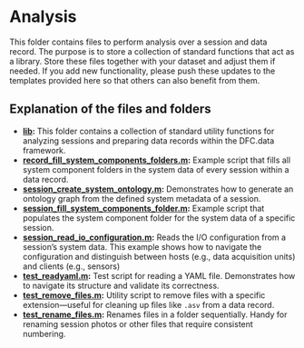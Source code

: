 # Analysis

This folder contains files to perform analysis over a session and data record. The purpose is to store a collection of standard functions that act as a library. Store these files together with your dataset and adjust them if needed. If you add new functionality, please push these updates to the templates provided here so that others can also benefit from them.

## Explanation of the files and folders

- **[lib](lib):** This folder contains a collection of standard utility functions for analyzing sessions and preparing data records within the DFC.data framework.
- **[record_fill_system_components_folders.m](record_fill_system_components_folders.m):** Example script that fills all system component folders in the system data of every session within a data record.
- **[session_create_system_ontology.m](session_create_system_ontology.m):** Demonstrates how to generate an ontology graph from the defined system metadata of a session. 
- **[session_fill_system_components_folder.m](session_fill_system_components_folder.m):** Example script that populates the system component folder for the system data of a specific session. 
- **[session_read_io_configuration.m](session_read_io_configurationm):** Reads the I/O configuration from a session’s system data. This example shows how to navigate the configuration and distinguish between hosts (e.g., data acquisition units) and clients (e.g., sensors)
- **[test_readyaml.m](test_readyaml.m):** Test script for reading a YAML file. Demonstrates how to navigate its structure and validate its correctness.
- **[test_remove_files.m](test_remove_files.m):** Utility script to remove files with a specific extension—useful for cleaning up files like `.asv` from a data record. 
- **[test_rename_files.m](test_rename_files.m):** Renames files in a folder sequentially. Handy for renaming session photos or other files that require consistent numbering.


